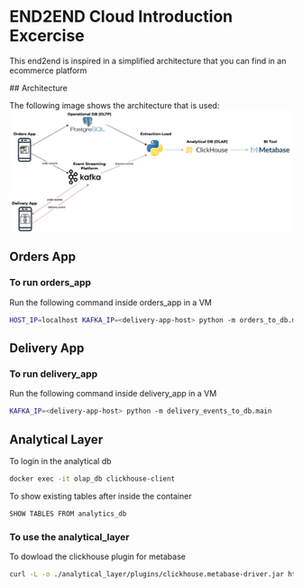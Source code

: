 # END2END Cloud Introduction Excercise

This end2end is inspired in a simplified architecture that you can find in an ecommerce platform

## Architecture

The following image shows the architecture that is used:
![virtual_box_header](.images/architecture_e2e.png)


## Orders App

### To run orders_app

Run the following command inside orders_app in a VM
```sh
HOST_IP=localhost KAFKA_IP=<delivery-app-host> python -m orders_to_db.main
```

## Delivery App

### To run delivery_app

Run the following command inside delivery_app in a VM
```sh
KAFKA_IP=<delivery-app-host> python -m delivery_events_to_db.main 
```

## Analytical Layer

To login in the analytical db
```sh
docker exec -it olap_db clickhouse-client
```

To show existing tables after inside the container

```sh
SHOW TABLES FROM analytics_db
````



### To use the analytical_layer
To dowload the clickhouse plugin for metabase

```sh
curl -L -o ./analytical_layer/plugins/clickhouse.metabase-driver.jar https://github.com/ClickHouse/metabase-clickhouse-driver/releases/download/0.9.0/clickhouse.metabase-driver.jar
```

